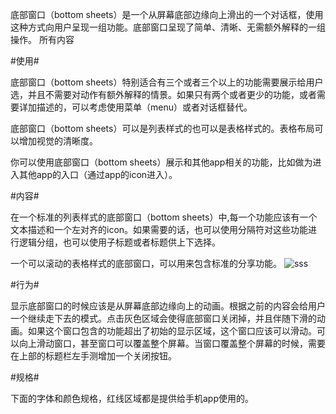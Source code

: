 底部窗口（bottom sheets）是一个从屏幕底部边缘向上滑出的一个对话框，使用这种方式向用户呈现一组功能。底部窗口呈现了简单、清晰、无需额外解释的一组操作。
所有内容

#使用#

底部窗口（bottom sheets）特别适合有三个或者三个以上的功能需要展示给用户选，并且不需要对动作有额外解释的情景。如果只有两个或者更少的功能，或者需要详加描述的，可以考虑使用菜单（menu）或者对话框替代。

底部窗口（bottom sheets）可以是列表样式的也可以是表格样式的。表格布局可以增加视觉的清晰度。

你可以使用底部窗口（bottom sheets）展示和其他app相关的功能，比如做为进入其他app的入口（通过app的icon进入）。

#内容#

在一个标准的列表样式的底部窗口（bottom sheets）中,每一个功能应该有一个文本描述和一个左对齐的icon。如果需要的话，也可以使用分隔符对这些功能进行逻辑分组，也可以使用子标题或者标题供上下选择。

一个可以滚动的表格样式的底部窗口，可以用来包含标准的分享功能。
![sss](https://raw.githubusercontent.com/com360/material_design_zh/master/SOURCE/components/images/components-bottomsheet-for-mobile-1a_large_xhdpi.png)

#行为#

显示底部窗口的时候应该是从屏幕底部边缘向上的动画。根据之前的内容会给用户一个继续走下去的模式。点击灰色区域会使得底部窗口关闭掉，并且伴随下滑的动画。如果这个窗口包含的功能超出了初始的显示区域，这个窗口应该可以滑动。可以向上滑动窗口，甚至窗口可以覆盖整个屏幕。当窗口覆盖整个屏幕的时候，需要在上部的标题栏左手测增加一个关闭按钮。

#规格#

下面的字体和颜色规格，红线区域都是提供给手机app使用的。

